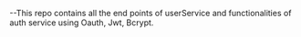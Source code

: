 --This repo contains all the end points of userService and functionalities of auth service using Oauth, Jwt, Bcrypt.
